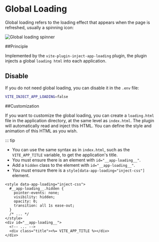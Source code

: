 # Global Loading

Global loading refers to the loading effect that appears when the page is refreshed, usually a spinning icon:

![Global loading spinner](/guide/loading.png)

##Principle

Implemented by the `vite-plugin-inject-app-loading` plugin, the plugin injects a global `loading html` into each application.

## Disable

If you do not need global loading, you can disable it in the `.env` file:

```bash
VITE_INJECT_APP_LOADING=false
```

##Customization

If you want to customize the global loading, you can create a `loading.html` file in the application directory, at the same level as `index.html`. The plugin will automatically read and inject this HTML. You can define the style and animation of this HTML as you wish.

::: tip

- You can use the same syntax as in `index.html`, such as the `VITE_APP_TITLE` variable, to get the application's title.
- You must ensure there is an element with `id="__app-loading__"`.
- Add a `hidden` class to the element with `id="__app-loading__"`.
- You must ensure there is a `style[data-app-loading="inject-css"]` element.

```html{1,4}
<style data-app-loading="inject-css">
  #__app-loading__.hidden {
    pointer-events: none;
    visibility: hidden;
    opacity: 0;
    transition: all 1s ease-out;
  }
  /* ... */
</style>
<div id="__app-loading__">
  <!-- ... -->
  <div class="title"><%= VITE_APP_TITLE %></div>
</div>
```